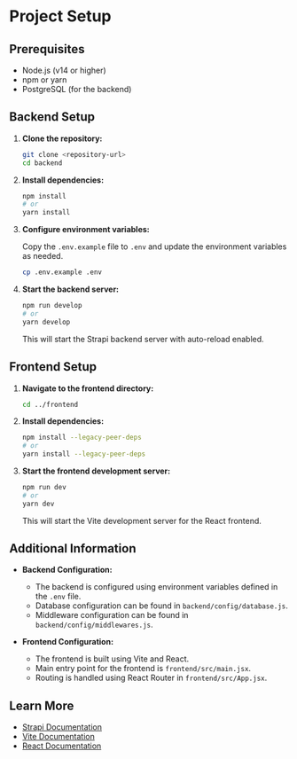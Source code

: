 # Project Setup

## Prerequisites

- Node.js (v14 or higher)
- npm or yarn
- PostgreSQL (for the backend)

## Backend Setup

1. **Clone the repository:**

   ```sh
   git clone <repository-url>
   cd backend
   ```

2. **Install dependencies:**

   ```sh
   npm install
   # or
   yarn install
   ```

3. **Configure environment variables:**

   Copy the `.env.example` file to `.env` and update the environment variables as needed.

   ```sh
   cp .env.example .env
   ```

4. **Start the backend server:**

   ```sh
   npm run develop
   # or
   yarn develop
   ```

   This will start the Strapi backend server with auto-reload enabled.

## Frontend Setup

1. **Navigate to the frontend directory:**

   ```sh
   cd ../frontend
   ```

2. **Install dependencies:**

   ```sh
   npm install --legacy-peer-deps
   # or
   yarn install --legacy-peer-deps
   ```

3. **Start the frontend development server:**

   ```sh
   npm run dev
   # or
   yarn dev
   ```

   This will start the Vite development server for the React frontend.

## Additional Information

- **Backend Configuration:**
  - The backend is configured using environment variables defined in the `.env` file.
  - Database configuration can be found in `backend/config/database.js`.
  - Middleware configuration can be found in `backend/config/middlewares.js`.

- **Frontend Configuration:**
  - The frontend is built using Vite and React.
  - Main entry point for the frontend is `frontend/src/main.jsx`.
  - Routing is handled using React Router in `frontend/src/App.jsx`.

## Learn More

- [Strapi Documentation](https://docs.strapi.io)
- [Vite Documentation](https://vitejs.dev/guide/)
- [React Documentation](https://reactjs.org/docs/getting-started.html)
